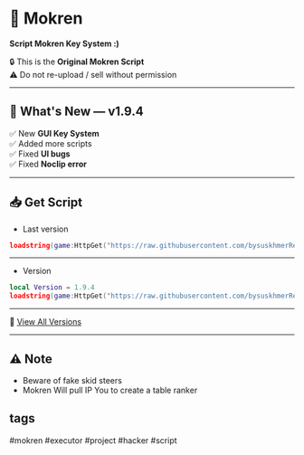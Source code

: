 # 🥷 Mokren  
**Script Mokren Key System :)**  

🔒 This is the **Original Mokren Script**  
⚠️ Do not re-upload / sell without permission  

---

## 🚀 What's New — v1.9.4  
✅ New **GUI Key System**  
✅ Added more scripts  
✅ Fixed **UI bugs**  
✅ Fixed **Noclip error**  

---

## 📥 Get Script 
- Last version 
```Lua
loadstring(game:HttpGet("https://raw.githubusercontent.com/bysuskhmerReal/mokren/refs/heads/main/mokren/version/last%20version%20Load"))()
```

---

- Version
```Lua
local Version = 1.9.4
loadstring(game:HttpGet("https://raw.githubusercontent.com/bysuskhmerReal/mokren/refs/heads/main/mokren/version/" .. tostring(Version)))()
```

---

📜 [View All Versions](https://github.com/bysuskhmerReal/mokren/blob/main/Versionhistory.md)

---

## ⚠️ Note
- Beware of fake skid steers
- Mokren Will pull IP You to create a table ranker


## tags
#mokren #executor #project #hacker #script
